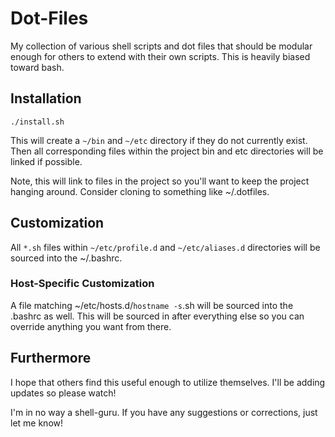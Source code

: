 Dot-Files
=========

My collection of various shell scripts and dot files that should be
modular enough for others to extend with their own scripts.  This
is heavily biased toward bash.


Installation
------------

    ./install.sh

This will create a `~/bin` and `~/etc` directory if they do not currently
exist.  Then all corresponding files within the project bin and etc
directories will be linked if possible.

Note, this will link to files in the project so you'll want to keep the
project hanging around.  Consider cloning to something like ~/.dotfiles.

Customization
------------

All `*.sh` files within `~/etc/profile.d` and `~/etc/aliases.d`
directories will be sourced into the ~/.bashrc.


### Host-Specific Customization

A file matching ~/etc/hosts.d/`hostname -s`.sh will be sourced into the
.bashrc as well.  This will be sourced in after everything else so you can
override anything you want from there.


Furthermore
-----------

I hope that others find this useful enough to utilize themselves.  I'll be
adding updates so please watch!

I'm in no way a shell-guru.  If you have any suggestions or corrections,
just let me know!
